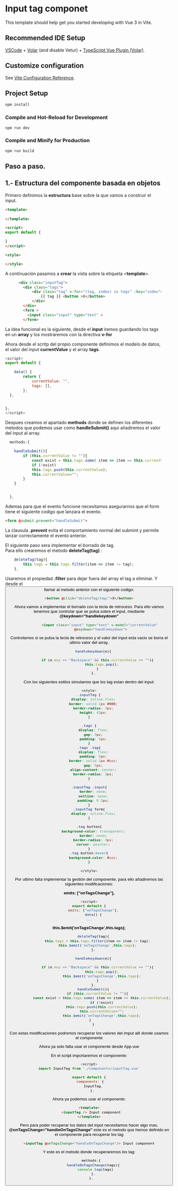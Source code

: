 # Input tag componet

This template should help get you started developing with Vue 3 in Vite.

## Recommended IDE Setup

[VSCode](https://code.visualstudio.com/) + [Volar](https://marketplace.visualstudio.com/items?itemName=Vue.volar) (and disable Vetur) + [TypeScript Vue Plugin (Volar)](https://marketplace.visualstudio.com/items?itemName=Vue.vscode-typescript-vue-plugin).

## Customize configuration

See [Vite Configuration Reference](https://vitejs.dev/config/).

## Project Setup

```sh
npm install
```

### Compile and Hot-Reload for Development

```sh
npm run dev
```

### Compile and Minify for Production

```sh
npm run build
```

## Paso a paso.

## 1.- Estructura del componente basada en objetos
Primero definimos la **estructura** base sobre la que vamos a construir el input.
```html
<template>
  
</template>

<script>
export default {

}
</script>

<style>

</style>
```

A continuación pasamos a **crear** la vista sobre la etiqueta <**template**>.

```html
      <div class="inputTag">
        <div class="tags">
            <div class="tag" v-for="(tag, index) in tags" :key="index">
                {{ tag }} <button >X</button>
            </div>
        </div>
        <form >
          <input class="input" type="text" >
        </form>
```

La idea funcional es la siguiente, desde el **input** iremos guardando los tags en un **array** y los mostraremos con la directiva **v-for**

Ahora desde el scritp del propio componente definimos el modelo de datos, el valor del input **currentValue** y el array **tags**.

```js
<script>
export default {

    data() {
        return {
            currentValue: "",
            tags: [],
        };
  },


};
</script>

```
Despues creamos el apartado **methods** donde se definen los diferentes metodos que podemos usar como **handleSubmit()** aqui añadiremos el valor del input al array.

```js
  methods:{

    handleSubmit(){
        if (this.currentValue != ""){
            const exist = this.tags.some( item => item == this.currentValue);
            if (!exist)
            this.tags.push(this.currentValue);
            this.currentValue="";
        }       
    }


  },

```
Ademas para que el evento funcione necesitamos asegurarnos que el form tiene el siguiente codigo que lanzara el evento.

```html
<form @submit.prevent="handleSubmit">
```
La clausula **.prevent** evita el comportamiento normal del submint y permite lanzar correctamente el evento anterior.

El siguiente paso sera implementar el borrado de tag.<br> 
Para ello crearemos el metodo **deleteTag(tag)** :

```js
    deleteTag(tag){
        this.tags = this.tags.filter(item => item != tag);
    },
```
Usaremos el propiedad **.filter** para dejar fuera del array el tag a eliminar. Y desde el **<button>** llamar al metodo anterior con el siguiente codigo:

```html
<button @click="deleteTag(tag)">X</button>
```

Ahora vamos a implementar el borrado con la tecla de retroceso. Para ello vamos tenemos que controlar que se pulsa sobre el input, mediante **@keydown="handlekeydown"**

```html
          <input class="input" type="text" v-model="currentValue"
           @keydown="handlekeydown">
```
Controlamos si se pulsa la tecla de retroceso y el valor del input esta vacio se borra el ultimo valor del array.
```js
    handlekeydown(e){

        if (e.key == "Backspace" && this.currentValue == ""){
            this.tags.pop();
        }
    },
```

Con los siguientes estilos simulamos que los tag estan dentro del input:
```css
<style>
.inputTag {
    display: inline-flex;
    border: solid 1px #000;
    border-radius: 3px;
    height: 43px;
}

.tags {
    display: flex;
    gap: 3px;
    padding: 5px;
}
.tags .tag{
    display: flex;
    padding: 5px;
    border: solid 1px #ccc;
    gap: 5px;
    align-content: center;
    border-radius: 3px;
}

.inputTag .input{
    border: none;
    outline: none;
    padding: 0 5px;
}
.inputTag form{
    display: inline-flex;
}

.tag button{
    background-color: transparent;
    border: none;
    border-radius: 3px;
    cursor: pointer;
}
.tag button:hover{
    background-color: #ccc;
}

</style>
```
Por ultimo falta implementar la  gestión del componente, para ello añadiremos las siguientes modificaciones:

**emits: ["onTagsChange"],**
```js
<script>
export default {
    emits: ["onTagsChange"],
    data() {
...
```
**this.$emit('onTagsChange',this.tags);**
```js
    deleteTag(tag){
        this.tags = this.tags.filter(item => item != tag);
        this.$emit('onTagsChange',this.tags);
    },
     
    handlekeydown(e){

        if (e.key == "Backspace" && this.currentValue == ""){
            this.tags.pop();
            this.$emit('onTagsChange',this.tags);
        }
    },
    handleSubmit(){
        if (this.currentValue != ""){
            const exist = this.tags.some( item => item == this.currentValue);
            if (!exist)
            this.tags.push(this.currentValue);
            this.currentValue="";
            this.$emit('onTagsChange',this.tags);
        }       
    }
```
Con estas modificaciones podremos recuperar los valores del imput allí donde usamos el componente

Ahora ya solo falta usar el componente desde App.vue 

En el script importaremos el componente:

```js
<script>
import InputTag from './components/inputTag.vue'

export default {
  components: { 
    InputTag,
   },

```
Ahora ya podemos usar el componente:

```html
<template>
  <inputTag /> Input component
</template>
```
Pero para poder recuperar los datos del input necesitamos hacer algo mas, **@onTagsChange="handleOnTagsChange"** este es el metodo que hemos definido en el componente para recuperar los tag

```html
<inputTag @onTagsChange="handleOnTagsChange"/> Input component
```

Y este es el metodo donde recuperaremos los tag:

```js
  methods:{
    handleOnTagsChange(tags){
      console.log(tags)
    },
  },
````










